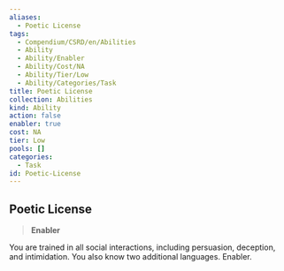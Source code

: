 ```yaml
---
aliases:
  - Poetic License
tags:
  - Compendium/CSRD/en/Abilities
  - Ability
  - Ability/Enabler
  - Ability/Cost/NA
  - Ability/Tier/Low
  - Ability/Categories/Task
title: Poetic License
collection: Abilities
kind: Ability
action: false
enabler: true
cost: NA
tier: Low
pools: []
categories:
  - Task
id: Poetic-License
---
```

## Poetic License    
>**Enabler**  
    
You are trained in all social interactions, including persuasion, deception, and intimidation. You also know two additional languages. Enabler.

